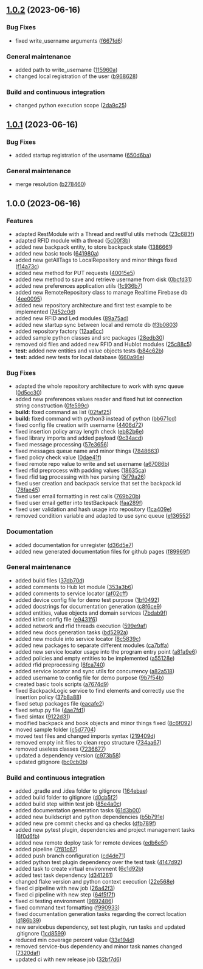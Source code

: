 ## [1.0.2](https://github.com/IntelligentBackpack/IntelligentBackpack/compare/1.0.1...1.0.2) (2023-06-16)


### Bug Fixes

* fixed write_username arguments ([f667fd6](https://github.com/IntelligentBackpack/IntelligentBackpack/commit/f667fd6c3a0450f58182bc27d26ba11d2be8d28b))


### General maintenance

* added path to write_username ([115960a](https://github.com/IntelligentBackpack/IntelligentBackpack/commit/115960a18b7d1eaea8dccd1fecb72984c378094c))
* changed local registration of the user ([b968628](https://github.com/IntelligentBackpack/IntelligentBackpack/commit/b968628d75c28e8ac2abf31d3c36364227a47f78))


### Build and continuous integration

* changed python execution scope ([2da9c25](https://github.com/IntelligentBackpack/IntelligentBackpack/commit/2da9c2568de28e81a662e4de470c4779c03cd385))

## [1.0.1](https://github.com/IntelligentBackpack/IntelligentBackpack/compare/1.0.0...1.0.1) (2023-06-16)


### Bug Fixes

* added startup registration of the username ([650d6ba](https://github.com/IntelligentBackpack/IntelligentBackpack/commit/650d6ba60c2e4efae110dd95e21a6e89bc828eb0))


### General maintenance

* merge resolution ([b278460](https://github.com/IntelligentBackpack/IntelligentBackpack/commit/b27846089830effee502a6234df123ef1225b083))

## 1.0.0 (2023-06-16)


### Features

* adapted RestModule with a Thread and restFul utils methods ([23c683f](https://github.com/IntelligentBackpack/IntelligentBackpack/commit/23c683fc760928bd97d044a9e17cdbb09da1c740))
* adapted RFID module with a thread ([5c00f3b](https://github.com/IntelligentBackpack/IntelligentBackpack/commit/5c00f3b487abcb2709bf5844ea5647f875a011d7))
* added new backpack entity, to store backpack state ([1386661](https://github.com/IntelligentBackpack/IntelligentBackpack/commit/1386661f9f2123bd51fdf19720a8b63a33a342e6))
* added new basic tools ([641980a](https://github.com/IntelligentBackpack/IntelligentBackpack/commit/641980ac24955e6e42a047218b7f9ccee47a1d59))
* added new getAllTags to LocalRepository and minor things fixed ([f14a73c](https://github.com/IntelligentBackpack/IntelligentBackpack/commit/f14a73c8eef7b9cc78028e0b7f3a2c80eb1f331e))
* added new method for PUT requests ([40015e5](https://github.com/IntelligentBackpack/IntelligentBackpack/commit/40015e5c3204f118f4c1a600ee66b09b6470d197))
* added new method to save and retrieve username from disk ([0bcfd31](https://github.com/IntelligentBackpack/IntelligentBackpack/commit/0bcfd312a013d4d1f1b5220ed7d4790b3c23505e))
* added new preferences application utils ([1c936b7](https://github.com/IntelligentBackpack/IntelligentBackpack/commit/1c936b78ac041a4c4e1ac674086e9d029db9cf82))
* added new RemoteRepository class to manage Realtime Firebase db ([4ee0095](https://github.com/IntelligentBackpack/IntelligentBackpack/commit/4ee0095ae1244e3123d2225f28680fc14a52c19b))
* added new repository architecture and first test example to be implemented ([7452c0d](https://github.com/IntelligentBackpack/IntelligentBackpack/commit/7452c0d5fe8bb250ed1abb6baabf480b2d4d24b1))
* added new RFID and Led modules ([89a75ad](https://github.com/IntelligentBackpack/IntelligentBackpack/commit/89a75adbeb2dd393e0079bc17e2d70204645aa38))
* added new startup sync between local and remote db ([f3b0803](https://github.com/IntelligentBackpack/IntelligentBackpack/commit/f3b08035f5a76cec5ca1b379bfa5b6e71012dbc3))
* added repository factory ([12aa6cc](https://github.com/IntelligentBackpack/IntelligentBackpack/commit/12aa6ccdd0f9a9275279f343f64accdceca5eebc))
* added sample python classes and src packages ([28edb30](https://github.com/IntelligentBackpack/IntelligentBackpack/commit/28edb30adeb946d17a8a10aad8c55f72d5e9b1dd))
* removed old files and added new RFID and HubIot modules ([25c88c5](https://github.com/IntelligentBackpack/IntelligentBackpack/commit/25c88c59c19cf0cfad1b4bb5b709509b82c0f3c0))
* **test:** added new entities and value objects tests ([b84c62b](https://github.com/IntelligentBackpack/IntelligentBackpack/commit/b84c62b25415c9ba7504be3b463d9f6241e327f4))
* **test:** added new tests for local database ([660a96e](https://github.com/IntelligentBackpack/IntelligentBackpack/commit/660a96e3e25f03fd4f279b364732583f1d3c2ac0))


### Bug Fixes

* adapted the whole repository architecture to work with sync queue ([0d5cc30](https://github.com/IntelligentBackpack/IntelligentBackpack/commit/0d5cc3028dc330b96200a56193e34ba660678ca3))
* added new preferences values reader and fixed hut iot connection string construction ([0fe599c](https://github.com/IntelligentBackpack/IntelligentBackpack/commit/0fe599c4bf8f5d9262928b1f52cea9cae46ba623))
* **build:** fixed command as list ([02faf25](https://github.com/IntelligentBackpack/IntelligentBackpack/commit/02faf25fae68bc41d52149d890ecb520302a77d3))
* **build:** fixed command with python3 instead of python ([bb671cd](https://github.com/IntelligentBackpack/IntelligentBackpack/commit/bb671cdc86d8882d4fb1dde47ca5bf3a58bedb5a))
* fixed config file creation with username ([4406d72](https://github.com/IntelligentBackpack/IntelligentBackpack/commit/4406d72f3cc223d006ae94b963e919fc08f8eb75))
* fixed insertion policy array length check ([eb82b6e](https://github.com/IntelligentBackpack/IntelligentBackpack/commit/eb82b6ec7a79993a8bdcf27183adf17079e53f79))
* fixed library imports and added payload ([9c34acd](https://github.com/IntelligentBackpack/IntelligentBackpack/commit/9c34acde0a9475ef2e0eb93c8c344a10b2b46200))
* fixed message processing ([57e3656](https://github.com/IntelligentBackpack/IntelligentBackpack/commit/57e365660a26bd96577624a41901b756159d552d))
* fixed messages queue name and minor things ([7848663](https://github.com/IntelligentBackpack/IntelligentBackpack/commit/784866321bb0f06853a818dcf8a8154e0ab531a2))
* fixed policy check value ([0dae41f](https://github.com/IntelligentBackpack/IntelligentBackpack/commit/0dae41f863a1ca8710d566b3fca806ee652ee553))
* fixed remote repo value to write and set username ([a67086b](https://github.com/IntelligentBackpack/IntelligentBackpack/commit/a67086b4ca51538a2eac4c6b5e3e9fcf225dc77c))
* fixed rfid preprocess with padding values ([18635ca](https://github.com/IntelligentBackpack/IntelligentBackpack/commit/18635cae9e7a5edb010599cf4f30b4f2dbccbe2f))
* fixed rfid tag processing with hex parsing ([5f79a26](https://github.com/IntelligentBackpack/IntelligentBackpack/commit/5f79a26772658ca467d78eecf297ad0651757333))
* fixed user creation and backpack service that set the backpack id ([78fae45](https://github.com/IntelligentBackpack/IntelligentBackpack/commit/78fae45cbb4edb1860e4f678b4074060c6b1993a))
* fixed user email formatting in rest calls ([769b20b](https://github.com/IntelligentBackpack/IntelligentBackpack/commit/769b20b4652d5974297a19b150b39f5c06b36c27))
* fixed user email getter into testBackpack ([faa289f](https://github.com/IntelligentBackpack/IntelligentBackpack/commit/faa289f9c9a6b5f12de21f55e998806b7f098a92))
* fixed user validation and hash usage into repository ([1ca409e](https://github.com/IntelligentBackpack/IntelligentBackpack/commit/1ca409efded3c287c9298e75d06cdf086e7bcfb7))
* removed condition variable and adapted to use sync queue ([e136552](https://github.com/IntelligentBackpack/IntelligentBackpack/commit/e136552cf9b89a7c27ad2249e0221ddd0a91353e))


### Documentation

* added documentation for unregister ([d36d5e7](https://github.com/IntelligentBackpack/IntelligentBackpack/commit/d36d5e754d583ed16af66659d5334308d3ecaf42))
* added new generated documentation files for github pages ([f89969f](https://github.com/IntelligentBackpack/IntelligentBackpack/commit/f89969fd68615a1de7aed07b7e7de1c85d68970d))


### General maintenance

* added build files ([37db70d](https://github.com/IntelligentBackpack/IntelligentBackpack/commit/37db70de9e0dcec077f1c9c12471d47bf076fd59))
* added comments to Hub Iot module ([353a3b6](https://github.com/IntelligentBackpack/IntelligentBackpack/commit/353a3b63809905d2b76db43db8d9eb3814afa2ef))
* added comments to service locator ([af02cff](https://github.com/IntelligentBackpack/IntelligentBackpack/commit/af02cff1f2362f70263d691da9175c6f47f21800))
* added device config file for demo test purpose ([1bf0492](https://github.com/IntelligentBackpack/IntelligentBackpack/commit/1bf0492eac3f97ecd27bba4d80e2176d7e3b0b8e))
* added docstrings for documentation generation ([c8f6ce9](https://github.com/IntelligentBackpack/IntelligentBackpack/commit/c8f6ce9156345b1e54a81686bca39e4ab610fef2))
* added entities, value objects and domain services ([7bdab9f](https://github.com/IntelligentBackpack/IntelligentBackpack/commit/7bdab9fe8fa7ffd1429204df7dc07829cdbd3917))
* added ktlint config file ([e9431f6](https://github.com/IntelligentBackpack/IntelligentBackpack/commit/e9431f68f20edfcba30ae78f53e4a98cfb8d8a15))
* added network and rfid threads execution ([599e9af](https://github.com/IntelligentBackpack/IntelligentBackpack/commit/599e9af74e9446b96815abb4597c8df12288c11f))
* added new docs generation tasks ([bd5292a](https://github.com/IntelligentBackpack/IntelligentBackpack/commit/bd5292a6f9181ba0ff255620478fec625aa12159))
* added new module into service locator ([8c5839c](https://github.com/IntelligentBackpack/IntelligentBackpack/commit/8c5839c9609958ccba8b1eaadb7e1c77f4daa3ea))
* added new packages to separate different modules ([ca7bffa](https://github.com/IntelligentBackpack/IntelligentBackpack/commit/ca7bffabad103b75ae574864aeda9234e09683ff))
* added new service locator usage into the program entry point ([a81a9e6](https://github.com/IntelligentBackpack/IntelligentBackpack/commit/a81a9e6024a127402415db04f1c8411e22cd458f))
* added policies and empty entities to be implemented ([a55128e](https://github.com/IntelligentBackpack/IntelligentBackpack/commit/a55128e006fad745d031f706738004ae256bacde))
* added rfid preprocessing ([6fca740](https://github.com/IntelligentBackpack/IntelligentBackpack/commit/6fca740da13aad4aae445c06cdb60b2cdee85833))
* added service locator and sync utils for concurrency ([a82a518](https://github.com/IntelligentBackpack/IntelligentBackpack/commit/a82a51893c6f279abe000ed1d38b58a4150a5ac5))
* added username to config file for demo purpose ([9b7f54b](https://github.com/IntelligentBackpack/IntelligentBackpack/commit/9b7f54bb808c6cde469dc9a721bf00bb06e17fd4))
* created basic tools scripts ([a7674d9](https://github.com/IntelligentBackpack/IntelligentBackpack/commit/a7674d9effa4be6738869636d364d5c2e519b225))
* fixed BackpackLogic service to find elements and correctly use the insertion policy ([37b8a88](https://github.com/IntelligentBackpack/IntelligentBackpack/commit/37b8a888600ffc285000b58513e17e77a8e4df08))
* fixed setup packages file ([eacafe2](https://github.com/IntelligentBackpack/IntelligentBackpack/commit/eacafe298e240020739632af733ee094527fb8d7))
* fixed setup.py file ([4ae7fd1](https://github.com/IntelligentBackpack/IntelligentBackpack/commit/4ae7fd195ffaf00cb4cb65bcc91224823d89b54b))
* fixed sintax ([9122d31](https://github.com/IntelligentBackpack/IntelligentBackpack/commit/9122d3135cab21983f307c90c0a9c4a5ce58e24a))
* modified backpack and book objects and minor things fixed ([8c6f092](https://github.com/IntelligentBackpack/IntelligentBackpack/commit/8c6f092968ac8cecf937b1456128943a47e34821))
* moved sample folder ([c5d7704](https://github.com/IntelligentBackpack/IntelligentBackpack/commit/c5d77048f1d2b1c8611497ddfadb6600c83c23f8))
* moved test files and changed imports syntax ([219409d](https://github.com/IntelligentBackpack/IntelligentBackpack/commit/219409dc2745d17ac317ee901a7fb164c9b9bb24))
* removed empty init files to clean repo structure ([734aa67](https://github.com/IntelligentBackpack/IntelligentBackpack/commit/734aa676f3807d1162f6b371fc09ffe4dbdf63e7))
* removed useless classes ([7236677](https://github.com/IntelligentBackpack/IntelligentBackpack/commit/7236677106da12c84b0fb2ee163653f87b5b3864))
* updated a dependency version ([c973b58](https://github.com/IntelligentBackpack/IntelligentBackpack/commit/c973b589314faf2cf49b199c8fa93c1a183c519e))
* updated gitignore ([bc0cb0b](https://github.com/IntelligentBackpack/IntelligentBackpack/commit/bc0cb0b704f5a5c351175df965b5ed34b069b3bf))


### Build and continuous integration

* added .gradle and .idea folder to gitignore ([164ebae](https://github.com/IntelligentBackpack/IntelligentBackpack/commit/164ebaef1fae52dc314c148125c4604d08b8f0c3))
* added build folder to gitignore ([d0cb5f2](https://github.com/IntelligentBackpack/IntelligentBackpack/commit/d0cb5f2a75172f49a90c1576e880ffee3775428c))
* added build step within test job ([85e4a0c](https://github.com/IntelligentBackpack/IntelligentBackpack/commit/85e4a0c61310a42da2ef2172a4a6eed255141ae2))
* added documentation generation tasks ([61d3b00](https://github.com/IntelligentBackpack/IntelligentBackpack/commit/61d3b006c5c65ddb02e8449f66e5a27b4a76dd20))
* added new buildscript and python dependencies ([b5b791e](https://github.com/IntelligentBackpack/IntelligentBackpack/commit/b5b791e385124ee16a120381cf169544fc69b939))
* added new pre commit checks and qa checks ([dfb789f](https://github.com/IntelligentBackpack/IntelligentBackpack/commit/dfb789f46d05c2a2d09ba31795224885689dd81c))
* added new pytest plugin, dependencies and project management tasks ([6f0d6fb](https://github.com/IntelligentBackpack/IntelligentBackpack/commit/6f0d6fb7c3a2376b5d7fd472f11697d1e838bf75))
* added new remote deploy task for remote devices ([edb6e5f](https://github.com/IntelligentBackpack/IntelligentBackpack/commit/edb6e5f1f810b87efbef4d3b0c857bd386021dea))
* added pipeline ([7f81c67](https://github.com/IntelligentBackpack/IntelligentBackpack/commit/7f81c67ba5d9bbcfa43e71cb89928cd253f199d8))
* added push branch configuration ([cd4de71](https://github.com/IntelligentBackpack/IntelligentBackpack/commit/cd4de71f9218616396c3fb0cc75ddc15b4ee4c15))
* added python test plugin dependency over the test task ([4147d92](https://github.com/IntelligentBackpack/IntelligentBackpack/commit/4147d92a52e74e68b45e52164d8a59b3779b2ee6))
* added task to create virtual environment ([6c1d92b](https://github.com/IntelligentBackpack/IntelligentBackpack/commit/6c1d92b47d513f6864e10d70dbbae6a63a0c6897))
* added test task dependency ([d341261](https://github.com/IntelligentBackpack/IntelligentBackpack/commit/d341261ba4c61de300c9607491eba06e271ce247))
* changed flake version and python context execution ([22e568e](https://github.com/IntelligentBackpack/IntelligentBackpack/commit/22e568e8c526ab4b8e79ff2424d4974dd513d465))
* fixed ci pipeline with new job ([26a42f3](https://github.com/IntelligentBackpack/IntelligentBackpack/commit/26a42f3a3383261802a4dbdec20a3410326d938b))
* fixed ci pipeline with new step ([64f5f7f](https://github.com/IntelligentBackpack/IntelligentBackpack/commit/64f5f7f649fb83b5e049d99694744a29610e5aad))
* fixed ci testing environment ([9892486](https://github.com/IntelligentBackpack/IntelligentBackpack/commit/9892486a7a221b9a75d1e2f92f813044770f10c0))
* fixed command text formatting ([f990933](https://github.com/IntelligentBackpack/IntelligentBackpack/commit/f9909335c872d68070a4ff858e214c92a1082b23))
* fixed documentation generation tasks regarding the correct location ([d186b39](https://github.com/IntelligentBackpack/IntelligentBackpack/commit/d186b3920c5909caf8a7b7021ff46213459c2a43))
* new servicebus dependency, set test plugin, run tasks and updated .gitignore ([1cd8599](https://github.com/IntelligentBackpack/IntelligentBackpack/commit/1cd8599dc3a6d11cf28053fb8c887c2d80d7edbe))
* reduced min coverage percent value ([33e194d](https://github.com/IntelligentBackpack/IntelligentBackpack/commit/33e194da26817f209971f2d089f71bb03ae97bfe))
* removed service-bus dependency and minor task names changed ([7320daf](https://github.com/IntelligentBackpack/IntelligentBackpack/commit/7320daffbf703ac4da1264298f449d6ef9e90417))
* updated ci with new release job ([32bf7d6](https://github.com/IntelligentBackpack/IntelligentBackpack/commit/32bf7d63c3a7af15b5204d480c6d0b7581109ae1))
